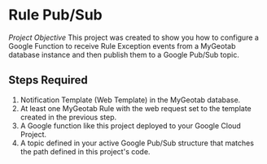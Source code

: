 # Rule Pub/Sub

*Project Objective*
This project was created to show you how to configure a Google Function to receive Rule Exception events from a MyGeotab database instance and then publish them to a Google Pub/Sub topic.

## Steps Required ##
1. Notification Template (Web Template) in the MyGeotab database.
2. At least one MyGeotab Rule with the web request set to the template created in the previous step.
3. A Google function like this project deployed to your Google Cloud Project.
4. A topic defined in your active Google Pub/Sub structure that matches the path defined in this project's code.
